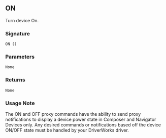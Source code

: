 ## ON

Turn device On.


### Signature

`ON ()`


### Parameters

`None`


### Returns

`None
`

### Usage Note

The ON and OFF proxy commands have the ability to send proxy notifications to display a device power state in Composer and Navigator Devices only. Any desired commands or notifications based off the device ON/OFF state must be handled by your DriverWorks driver.